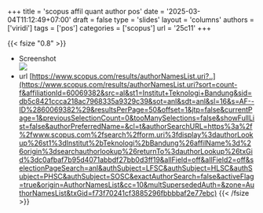 +++
title = 'scopus affil quant  author pos'
date = '2025-03-04T11:12:49+07:00'
draft = false
type = 'slides'
layout = 'columns'
authors = ['viridi']
tags = ['pos']
categories = ['scopus']
url = '25c11'
+++

{{< fsize "0.8" >}}

+ Screenshot \
[![](https://github.com/user-attachments/assets/d7dbb7b3-a079-41ef-bc1a-fbc65a5fce0f)](https://github.com/user-attachments/assets/f0139e4b-812c-4519-bd3e-7ae931dffca6)
+ url [https://www.scopus.com/results/authorNamesList.uri?..](https://www.scopus.com/results/authorNamesList.uri?sort=count-f&affiliationId=60069382&src=al&st1=Institut+Teknologi+Bandung&sid=db5c8421ccca218ac7968335a9329c39&sot=anl&sdt=anl&sl=16&s=AF--ID%2860069382%29&resultsPerPage=50&offset=1&jtp=false&currentPage=1&previousSelectionCount=0&tooManySelections=false&showFullList=false&authorPreferredName=&cl=t&authorSearchURL=https%3a%2f%2fwww.scopus.com%2fsearch%2fform.uri%3fdisplay%3dauthorLookup%26st1%3dInstitut%2bTeknologi%2bBandung%26affilName%3d%26origin%3dsearchauthorlookup%26returnTo%3dauthorLookup%26txGid%3dc0afbaf7b95d4071abbdf27bb0d3ff19&allField=off&allField2=off&selectionPageSearch=anl&authSubject=LFSC&authSubject=HLSC&authSubject=PHSC&authSubject=SOSC&exactAuthorSearch=false&activeFlag=true&origin=AuthorNamesList&cc=10&multSupersededAuth=&zone=AuthorNamesList&txGid=f73f70241cf3885296fbbbbaf2e77ebc)
{{< /fsize >}}
